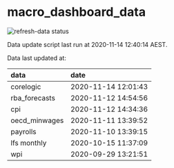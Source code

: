 
<!-- README.md is generated from README.Rmd. Please edit that file -->

# macro\_dashboard\_data

<!-- badges: start -->

![refresh-data
status](https://github.com/MattCowgill/macro_dashboard_data/workflows/refresh-data/badge.svg)

<!-- badges: end -->

Data update script last run at 2020-11-14 12:40:14 AEST.

Data last updated at:

| data           | date                |
| :------------- | :------------------ |
| corelogic      | 2020-11-14 12:01:43 |
| rba\_forecasts | 2020-11-12 14:54:56 |
| cpi            | 2020-11-12 14:34:36 |
| oecd\_minwages | 2020-11-11 13:39:52 |
| payrolls       | 2020-11-10 13:39:15 |
| lfs monthly    | 2020-10-15 11:37:09 |
| wpi            | 2020-09-29 13:21:51 |
